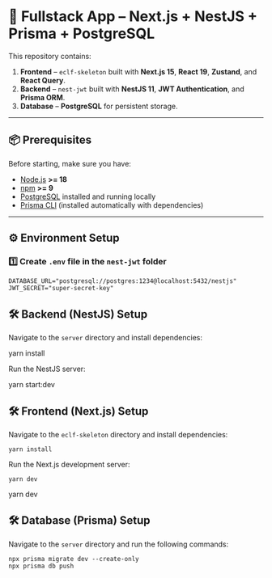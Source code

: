 # 🚀 Fullstack App – Next.js + NestJS + Prisma + PostgreSQL

This repository contains:

1. **Frontend** – `eclf-skeleton` built with **Next.js 15**, **React 19**, **Zustand**, and **React Query**.
2. **Backend** – `nest-jwt` built with **NestJS 11**, **JWT Authentication**, and **Prisma ORM**.
3. **Database** – **PostgreSQL** for persistent storage.

---

## 📦 Prerequisites

Before starting, make sure you have:

- [Node.js](https://nodejs.org/) **>= 18**
- [npm](https://www.npmjs.com/) **>= 9**
- [PostgreSQL](https://www.postgresql.org/download/) installed and running locally
- [Prisma CLI](https://www.prisma.io/docs) (installed automatically with dependencies)

---

## ⚙️ Environment Setup

### 1️⃣ Create `.env` file in the **`nest-jwt`** folder

```env
DATABASE_URL="postgresql://postgres:1234@localhost:5432/nestjs"
JWT_SECRET="super-secret-key"
```

## 🛠 Backend (NestJS) Setup

Navigate to the `server` directory and install dependencies:

yarn install

Run the NestJS server:

yarn start:dev

## 🛠 Frontend (Next.js) Setup

Navigate to the `eclf-skeleton` directory and install dependencies:

```
yarn install
```

Run the Next.js development server:

```
yarn dev
```

yarn dev

## 🛠 Database (Prisma) Setup

Navigate to the `server` directory and run the following commands:

```
npx prisma migrate dev --create-only
npx prisma db push

```
